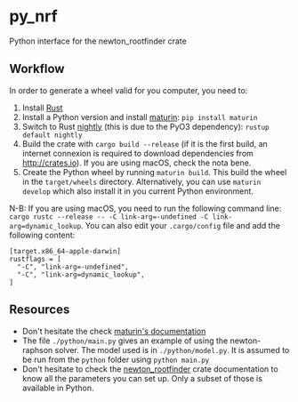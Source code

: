 # py_nrf
Python interface for the newton_rootfinder crate


## Workflow

In order to generate a wheel valid for you computer, you need to:

1. Install [Rust](https://doc.rust-lang.org/stable/book/ch01-01-installation.html)
2. Install a Python version and install [maturin](https://pypi.org/project/maturin/): `pip install maturin`
3. Switch to Rust [nightly](https://doc.rust-lang.org/book/appendix-07-nightly-rust.html#rustup-and-the-role-of-rust-nightly) (this is due to the PyO3 dependency): `rustup default nightly`
4. Build the crate with `cargo build --release` (if it is the first build, an internet connexion is required to download dependencies from http://crates.io). If you are using macOS, check the nota bene.
5. Create the Python wheel by running `maturin build`. This build the wheel in the `target/wheels` directory. Alternatively, you can use `maturin develop` which also install it in you current Python environment.

N-B: If you are using macOS, you need to run the following command line: `cargo rustc --release -- -C link-arg=-undefined -C link-arg=dynamic_lookup`. You can also edit your `.cargo/config` file and add the following content:

```
[target.x86_64-apple-darwin]
rustflags = [
  "-C", "link-arg=-undefined",
  "-C", "link-arg=dynamic_lookup",
]
```


## Resources

- Don't hesitate the check [maturin's documentation](https://pypi.org/project/maturin/)
- The file `./python/main.py` gives an example of using the newton-raphson solver. The model used is in `./python/model.py`. It is assumed to be run from the `python` folder using `python main.py`
- Don't hesitate to check the [newton_rootfinder](https://crates.io/crates/newton_rootfinder) crate documentation to know all the parameters you can set up. Only a subset of those is available in Python.
